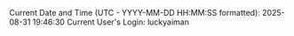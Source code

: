 Current Date and Time (UTC - YYYY-MM-DD HH:MM:SS formatted): 2025-08-31 19:46:30
Current User's Login: luckyaiman
